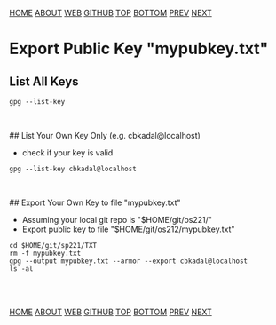 ---
---
[HOME](index.md)
[ABOUT](README.md)
[WEB](https://osp4diss.vlsm.org/)
[GITHUB](https://github.com/os2xx/osp4diss/)
[TOP](#)
[BOTTOM](#endofpage)
[PREV](W02-03.md)
[NEXT](index.md#idx07)

# Export Public Key "mypubkey.txt"

## List All Keys

```
gpg --list-key

```

```

```

<br>
## List Your Own Key Only (e.g. cbkadal@localhost)

* check if your key is valid

```
gpg --list-key cbkadal@localhost

```

```

```

<br>
## Export Your Own Key to file "mypubkey.txt"

* Assuming your local git repo is "$HOME/git/os221/"
* Export public key to file "$HOME/git/os212/mypubkey.txt"

```
cd $HOME/git/sp221/TXT
rm -f mypubkey.txt
gpg --output mypubkey.txt --armor --export cbkadal@localhost
ls -al

```

```

```

<br id="endofpage"><br>
[HOME](index.md)
[ABOUT](README.md)
[WEB](https://osp4diss.vlsm.org/)
[GITHUB](/https://github.com/os2xx/osp4diss)
[TOP](#)
[BOTTOM](#endofpage)
[PREV](W02-03.md)
[NEXT](index.md#idx07)

